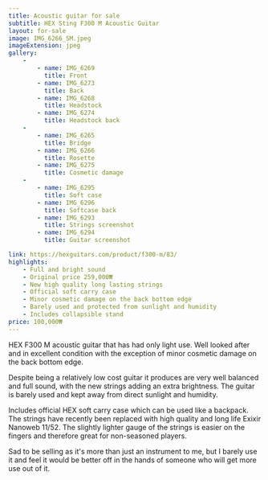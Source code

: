 ```yaml
---
title: Acoustic guitar for sale
subtitle: HEX Sting F300 M Acoustic Guitar
layout: for-sale
image: IMG_6266_SM.jpeg
imageExtension: jpeg
gallery:
    -
        - name: IMG_6269
          title: Front
        - name: IMG_6273
          title: Back
        - name: IMG_6268
          title: Headstock
        - name: IMG_6274
          title: Headstock back
    -
        - name: IMG_6265
          title: Bridge
        - name: IMG_6266
          title: Rosette
        - name: IMG_6275
          title: Cosmetic damage
    -
        - name: IMG_6295
          title: Soft case
        - name: IMG_6296
          title: Softcase back
        - name: IMG_6293
          title: Strings screenshot
        - name: IMG_6294
          title: Guitar screenshot

link: https://hexguitars.com/product/f300-m/83/
highlights:
    - Full and bright sound
    - Original price 259,000₩
    - New high quality long lasting strings
    - Official soft carry case
    - Minor cosmetic damage on the back bottom edge
    - Barely used and protected from sunlight and humidity
    - Includes collapsible stand
price: 100,000₩
---
```


HEX F300 M acoustic guitar that has had only light use. Well looked after and in excellent condition with the exception of minor cosmetic damage on the back bottom edge.

Despite being a relatively low cost guitar it produces are very well balanced and full sound, with the new strings adding an extra brightness. The guitar is barely used and kept away from direct sunlight and humidity.

Includes official HEX soft carry case which can be used like a backpack. The strings have recently been replaced with high quality and long life Exixir Nanoweb 11/52. The slightly lighter gauge of the strings is easier on the fingers and therefore great for non-seasoned players.

Sad to be selling as it's more than just an instrument to me, but I barely use it and feel it would be better off in the hands of someone who will get more use out of it.

